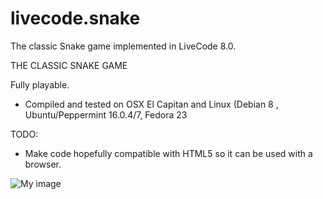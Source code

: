 # livecode.snake
The classic Snake game implemented in LiveCode 8.0.

THE CLASSIC SNAKE GAME

Fully playable.

* Compiled and tested on OSX El Capitan and Linux (Debian 8 , Ubuntu/Peppermint 16.0.4/7, Fedora 23


TODO:

* Make code hopefully compatible with HTML5 so it can be used with a browser.

![My image](https://cloud.githubusercontent.com/assets/188215/17019034/cb0d9be2-4f3a-11e6-8e08-1f3bc7b03342.png)
